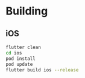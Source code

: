 Building
========

iOS
---

```sh
flutter clean
cd ios
pod install
pod update
flutter build ios --release
```
